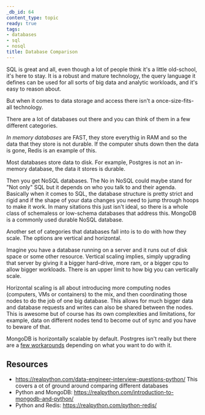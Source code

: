 ```yaml
---
_db_id: 64
content_type: topic
ready: true
tags:
- databases
- sql
- nosql
title: Database Comparison
---
```


SQL is great and all, even though a lot of people think it's a little old-school, it's here to stay. It is a robust and mature technology, the query language it defines can be used for all sorts of big data and analytic workloads, and it's easy to reason about.

But when it comes to data storage and access there isn't a once-size-fits-all technology.

There are a lot of databases out there and you can think of them in a few different categories.

_In memory databases_ are FAST, they store everythig in RAM and so the data that they store is not durable. If the computer shuts down then the data is gone, Redis is an example of this.

Most databases store data to disk. For example, Postgres is not an in-memory database, the data it stores is durable.

Then you get NoSQL databases. The No in NoSQL could maybe stand for "Not only" SQL but it depends on who you talk to and their agenda. Basically when it comes to SQL, the database structure is pretty strict and rigid and if the shape of your data changes you need to jump through hoops to make it work. In many sitations this just isn't ideal, so there is a whole class of schemaless or low-schema databases that address this. MongoDB is a commonly used durable NoSQL database.

Another set of categories that databases fall into is to do with how they scale. The options are vertical and horizontal.

Imagine you have a database running on a server and it runs out of disk space or some other resource. Vertical scaling implies, simply upgrading that server by giving it a bigger hard-drive, more ram, or a bigger cpu to allow bigger workloads. There is an upper limit to how big you can vertically scale.

Horizontal scaling is all about introducing more computing nodes (computers, VMs or containers) to the mix, and then coordinating those nodes to do the job of one big database. This allows for much bigger data and database requests and writes can also be shared between the nodes. This is awesome but of course has its own complexities and limitations, for example, data on different nodes tend to become out of sync and you have to beware of that.

MongoDB is horizontally scalable by default. Postrgres isn't really but there are a [few workarounds](https://stackoverflow.com/questions/34831086/scaling-postgres-horizontally) depending on what you want to do with it.

## Resources

- https://realpython.com/data-engineer-interview-questions-python/ This covers a ot of ground around comparing different databases
- Python and MongoDB: https://realpython.com/introduction-to-mongodb-and-python/
- Python and Redis: https://realpython.com/python-redis/